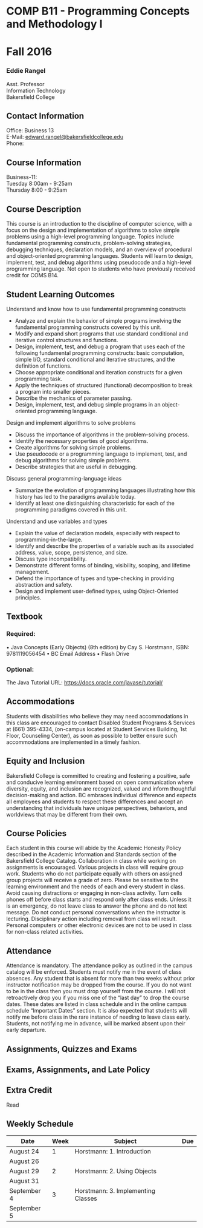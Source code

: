 # COMP B11 - Programming Concepts and Methodology I
# Fall 2016

### Eddie Rangel
Asst. Professor  
Information Technology  
Bakersfield College  

## Contact Information
Office: Business 13  
E-Mail: edward.rangel@bakersfieldcollege.edu  
Phone:   

## Course Information
Business-11:  
Tuesday 8:00am - 9:25am      
Thursday 8:00 - 9:25am  

## Course Description
This course is an introduction to the discipline of computer science, with a focus on the 
design and implementation of algorithms to solve simple problems using a high-level programming 
language. Topics include fundamental programming constructs, problem-solving strategies, 
debugging techniques, declaration models, and an overview of procedural and object-oriented 
programming languages. Students will learn to design, implement, test, and debug algorithms 
using pseudocode and a high-level programming language. Not open to students who have previously 
received credit for COMS B14.

## Student Learning Outcomes
Understand and know how to use fundamental programming constructs 
* Analyze and explain the behavior of simple programs involving the fundamental programming constructs covered by this unit. 
* Modify and expand short programs that use standard conditional and iterative control structures and functions. 
* Design, implement, test, and debug a program that uses each of the following fundamental programming constructs: basic computation, simple I/O, standard conditional and iterative structures, and the definition of functions. 
* Choose appropriate conditional and iteration constructs for a given programming task. 
* Apply the techniques of structured (functional) decomposition to break a program into smaller pieces. 
* Describe the mechanics of parameter passing. 
* Design, implement, test, and debug simple programs in an object-oriented programming language.

Design and implement algorithms to solve problems 
* Discuss the importance of algorithms in the problem-solving process. 
* Identify the necessary properties of good algorithms. 
* Create algorithms for solving simple problems. 
* Use pseudocode or a programming language to implement, test, and debug algorithms for solving simple problems. 
* Describe strategies that are useful in debugging.


Discuss general programming-language ideas 
* Summarize the evolution of programming languages illustrating how this history has led to the paradigms available today. 
* Identify at least one distinguishing characteristic for each of the programming paradigms covered in this unit.

Understand and use variables and types 
* Explain the value of declaration models, especially with respect to programming-in-the-large. 
* Identify and describe the properties of a variable such as its associated address, value, scope, persistence, and size. 
* Discuss type incompatibility. 
* Demonstrate different forms of binding, visibility, scoping, and lifetime management. 
* Defend the importance of types and type-checking in providing abstraction and safety. 
* Design and implement user-defined types, using Object-Oriented principles.

## Textbook

### Required:
•	Java Concepts (Early Objects) (8th edition) by Cay S. Horstmann, ISBN: 9781119056454
•	BC Email Address
•	Flash Drive
### Optional:
The Java Tutorial URL: https://docs.oracle.com/javase/tutorial/

## Accommodations 
Students with disabilities who believe they may need accommodations in this class are encouraged to contact Disabled Student Programs & Services at (661) 395-4334, (on-campus located at Student Services Building, 1st Floor, Counseling Center), as soon as possible to better ensure such accommodations are implemented in a timely fashion.

## Equity and Inclusion
Bakersfield College is committed to creating and fostering a positive, safe and conducive learning environment based on open communication where diversity, equity, and inclusion are recognized, valued and inform thoughtful decision-making and action. BC embraces individual difference and expects all employees and students to respect these differences and accept an understanding that individuals have unique perspectives, behaviors, and worldviews that may be different from their own.

## Course Policies  
Each student in this course will abide by the Academic Honesty Policy described in the Academic Information and Standards section of the Bakersfield College Catalog.
Collaboration in class while working on assignments is encouraged. Various projects in class will require group work. Students who do not participate equally with others on assigned group projects will receive a grade of zero.
Please be sensitive to the learning environment and the needs of each and every student in class. Avoid causing distractions or engaging in non-class activity. Turn cells phones off before class starts and respond only after class ends. Unless it is an emergency, do not leave class to answer the phone and do not text message. Do not conduct personal conversations when the instructor is lecturing. Disciplinary action including removal from class will result. Personal computers or other electronic devices are not to be used in class for non-class related activities. 

## Attendance
Attendance is mandatory. The attendance policy as outlined in the campus catalog will be enforced. Students must notify me in the event of class absences.  Any student that is absent for more than two weeks without prior instructor notification may be dropped from the course. If you do not want to be in the class then you must drop yourself from the course.  I will not retroactively drop you if you miss one of the “last day” to drop the course dates.  These dates are listed in class schedule and in the online campus schedule “Important Dates” section. It is also expected that students will notify me before class in the rare instance of needing to leave class early.  Students, not notifying me in advance, will be marked absent upon their early departure.

## Assignments, Quizzes and Exams

## Exams, Assignments, and Late Policy 

## Extra Credit
Read 

## Weekly Schedule
Date | Week | Subject | Due
------------ | ------------- | ------------- | -------------
August 24 | 1 |  Horstmann: 1. Introduction | 
August 26 |  |  |
August 29 | 2 |  Horstmann: 2. Using Objects | 
August 31 |  |  |
September 4 | 3 |  Horstmann: 3. Implementing Classes | 
September 5 |  |  |

